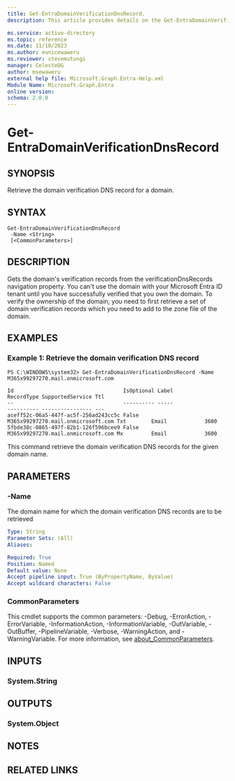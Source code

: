 ```yaml
---
title: Get-EntraDomainVerificationDnsRecord.
description: This article provides details on the Get-EntraDomainVerificationDnsRecord command.

ms.service: active-directory
ms.topic: reference
ms.date: 11/10/2023
ms.author: eunicewaweru
ms.reviewer: stevemutungi
manager: CelesteDG
author: msewaweru
external help file: Microsoft.Graph.Entra-Help.xml
Module Name: Microsoft.Graph.Entra
online version:
schema: 2.0.0
---
```


# Get-EntraDomainVerificationDnsRecord

## SYNOPSIS
Retrieve the domain verification DNS record for a domain.

## SYNTAX

```
Get-EntraDomainVerificationDnsRecord 
 -Name <String> 
 [<CommonParameters>]
```

## DESCRIPTION
Gets the domain's verification records from the verificationDnsRecords navigation property. 
You can't use the domain with your Microsoft Entra ID tenant until you have successfully verified that you own the domain.
To verify the ownership of the domain, you need to first retrieve a set of domain verification records which you need to add to the zone file of the domain.

## EXAMPLES

### Example 1: Retrieve the domain verification DNS record
```
PS C:\WINDOWS\system32> Get-EntraDomainVerificationDnsRecord -Name M365x99297270.mail.onmicrosoft.com

Id                                   IsOptional Label                              RecordType SupportedService Ttl
--                                   ---------- -----                              ---------- ---------------- ---
aceff52c-06a5-447f-ac5f-256ad243cc5c False      M365x99297270.mail.onmicrosoft.com Txt        Email            3600
5fbde38c-0865-497f-82b1-126f596bcee9 False      M365x99297270.mail.onmicrosoft.com Mx         Email            3600
```

This command retrieve the domain verification DNS records for the given domain name.

## PARAMETERS

### -Name
The domain name for which the domain verification DNS records are to be retrieved

```yaml
Type: String
Parameter Sets: (All)
Aliases:

Required: True
Position: Named
Default value: None
Accept pipeline input: True (ByPropertyName, ByValue)
Accept wildcard characters: False
```

### CommonParameters
This cmdlet supports the common parameters: -Debug, -ErrorAction, -ErrorVariable, -InformationAction, -InformationVariable, -OutVariable, -OutBuffer, -PipelineVariable, -Verbose, -WarningAction, and -WarningVariable. For more information, see [about_CommonParameters](http://go.microsoft.com/fwlink/?LinkID=113216).

## INPUTS

### System.String
## OUTPUTS

### System.Object
## NOTES

## RELATED LINKS
